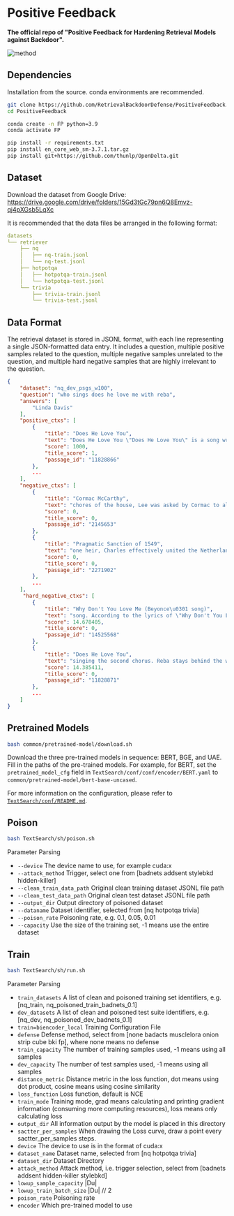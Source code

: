 # Positive Feedback


**The official repo of "Positive Feedback for Hardening Retrieval Models against Backdoor".**

![method](https://github.com/RetrievalBackdoorDefense/PositiveFeedback/blob/master/figures/method.jpg)

## Dependencies
Installation from the source. conda environments are recommended.
```bash
git clone https://github.com/RetrievalBackdoorDefense/PositiveFeedback.git
cd PositiveFeedback

conda create -n FP python=3.9
conda activate FP

pip install -r requirements.txt
pip install en_core_web_sm-3.7.1.tar.gz
pip install git+https://github.com/thunlp/OpenDelta.git
```

## Dataset
Download the dataset from Google Drive: 
https://drive.google.com/drive/folders/15Gd3tGc79pn6Q8Emvz-qj4pXGsb5LqXc

It is recommended that the data files be arranged in the following format:
```yaml
datasets
└── retriever
    ├── nq
    │   ├── nq-train.jsonl
    │   └── nq-test.jsonl
    ├── hotpotqa
    │   ├── hotpotqa-train.jsonl
    │   └── hotpotqa-test.jsonl
    └── trivia
        ├── trivia-train.jsonl
        └── trivia-test.jsonl
```

## Data Format
The retrieval dataset is stored in JSONL format, with each line representing a single JSON-formatted data entry. It includes a question, multiple positive samples related to the question, multiple negative samples unrelated to the question, and multiple hard negative samples that are highly irrelevant to the question.
```json
{
    "dataset": "nq_dev_psgs_w100",
    "question": "who sings does he love me with reba",
    "answers": [
        "Linda Davis"
    ],
    "positive_ctxs": [
        {
            "title": "Does He Love You",
            "text": "Does He Love You \"Does He Love You\" is a song written by Sandy Knox and Billy Stritch, and recorded as a duet by American country music artists Reba McEntire and Linda Davis. It was released in August 1993 as the first single from Reba's album \"Greatest Hits Volume Two\". It is one of country music's several songs about a love triangle. \"Does He Love You\" was written in 1982 by Billy Stritch. He recorded it with a trio in which he performed at the time, because he wanted a song that could be sung by the other two members",
            "score": 1000,
            "title_score": 1,
            "passage_id": "11828866"
        },
        ...
    ],
    "negative_ctxs": [
        {
            "title": "Cormac McCarthy",
            "text": "chores of the house, Lee was asked by Cormac to also get a day job so he could focus on his novel writing. Dismayed with the situation, she moved to Wyoming, where she filed for divorce and landed her first job teaching. Cormac McCarthy is fluent in Spanish and lived in Ibiza, Spain, in the 1960s and later settled in El Paso, Texas, where he lived for nearly 20 years. In an interview with Richard B. Woodward from \"The New York Times\", \"McCarthy doesn't drink anymore \u2013 he quit 16 years ago in El Paso, with one of his young",
            "score": 0,
            "title_score": 0,
            "passage_id": "2145653"
        },
        {
            "title": "Pragmatic Sanction of 1549",
            "text": "one heir, Charles effectively united the Netherlands as one entity. After Charles' abdication in 1555, the Seventeen Provinces passed to his son, Philip II of Spain. The Pragmatic Sanction is said to be one example of the Habsburg contest with particularism that contributed to the Dutch Revolt. Each of the provinces had its own laws, customs and political practices. The new policy, imposed from the outside, angered many inhabitants, who viewed their provinces as distinct entities. It and other monarchical acts, such as the creation of bishoprics and promulgation of laws against heresy, stoked resentments, which fired the eruption of",
            "score": 0,
            "title_score": 0,
            "passage_id": "2271902"
        },
        ...
    ],
     "hard_negative_ctxs": [
        {
            "title": "Why Don't You Love Me (Beyonce\u0301 song)",
            "text": "song. According to the lyrics of \"Why Don't You Love Me\", Knowles impersonates a woman who questions her love interest about the reason for which he does not value her fabulousness, convincing him she's the best thing for him as she sings: \"Why don't you love me... when I make me so damn easy to love?... I got beauty... I got class... I got style and I got ass...\". The singer further tells her love interest that the decision not to choose her is \"entirely foolish\". Originally released as a pre-order bonus track on the deluxe edition of \"I Am...",
            "score": 14.678405,
            "title_score": 0,
            "passage_id": "14525568"
        },
        {
            "title": "Does He Love You",
            "text": "singing the second chorus. Reba stays behind the wall the whole time, while Linda is in front of her. It then briefly goes back to the dressing room, where Reba continues to smash her lover's picture. The next scene shows Reba approaching Linda's house in the pouring rain at night, while Linda stands on her porch as they sing the bridge. The scene then shifts to the next day, where Reba watches from afar as Linda and the man are seen on a speedboat, where he hugs her, implying that Linda is who he truly loves. Reba finally smiles at",
            "score": 14.385411,
            "title_score": 0,
            "passage_id": "11828871"
        },
        ...
    ]
}
```

## Pretrained Models
```bash
bash common/pretrained-model/download.sh
```
Download the three pre-trained models in sequence: BERT, BGE, and UAE. \
Fill in the paths of the pre-trained models. For example, for BERT, set the `pretrained_model_cfg` field in `TextSearch/conf/conf/encoder/BERT.yaml` to `common/pretrained-model/bert-base-uncased`.

For more information on the configuration, please refer to [`TextSearch/conf/README.md`](https://github.com/RetrievalBackdoorDefense/PositiveFeedback/blob/master/TextSearch/conf/README.md).


## Poison
```bash 
bash TextSearch/sh/poison.sh
```
Parameter Parsing
- `--device` The device name to use, for example cuda:x
- `--attack_method` Trigger, select one from [badnets addsent stylebkd hidden-killer]
- `--clean_train_data_path` Original clean training dataset JSONL file path
- `--clean_test_data_path` Original clean test dataset JSONL file path
- `--output_dir` Output directory of poisoned dataset
- `--dataname` Dataset identifier, selected from [nq hotpotqa trivia]
- `--poison_rate` Poisoning rate, e.g. 0.1, 0.05, 0.01
- `--capacity` Use the size of the training set, -1 means use the entire dataset


## Train
```bash
bash TextSearch/sh/run.sh
```
Parameter Parsing

- `train_datasets` A list of clean and poisoned training set identifiers, e.g. [nq_train, nq_poisoned_train_badnets_0.1]
- `dev_datasets` A list of clean and poisoned test suite identifiers, e.g. [nq_dev, nq_poisoned_dev_badnets_0.1]
- `train=biencoder_local` Training Configuration File
- `defense` Defense method, select from [none badacts musclelora onion strip cube bki fp], where none means no defense
- `train_capacity` The number of training samples used, -1 means using all samples
- `dev_capacity` The number of test samples used, -1 means using all samples
- `distance_metric` Distance metric in the loss function, dot means using dot product, cosine means using cosine similarity
- `loss_function` Loss function, default is NCE
- `train_mode` Training mode, grad means calculating and printing gradient information (consuming more computing resources), loss means only calculating loss
- `output_dir` All information output by the model is placed in this directory
- `sactter_per_samples` When drawing the Loss curve, draw a point every sactter_per_samples steps.
- `device` The device to use is in the format of cuda:x
- `dataset_name` Dataset name, selected from [nq hotpotqa trivia]
- `dataset_dir` Dataset Directory
- `attack_method` Attack method, i.e. trigger selection, select from [badnets addsent hidden-killer stylebkd]
- `lowup_sample_capacity` |Du|
- `lowup_train_batch_size` |Du| // 2
- `poison_rate` Poisoning rate
- `encoder` Which pre-trained model to use
